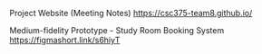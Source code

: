 Project Website (Meeting Notes)
https://csc375-team8.github.io/

Medium-fidelity Prototype - Study Room Booking System 
https://figmashort.link/s6hiyT

